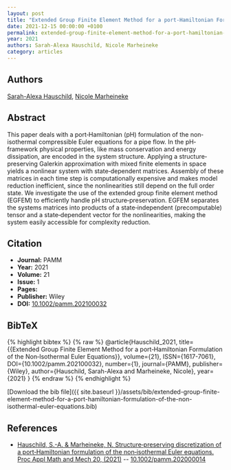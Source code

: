 ```yaml
---
layout: post
title: "Extended Group Finite Element Method for a port‐Hamiltonian Formulation of the Non‐Isothermal Euler Equations"
date: 2021-12-15 00:00:00 +0100
permalink: extended-group-finite-element-method-for-a-port-hamiltonian-formulation-of-the-non-isothermal-euler-equations
year: 2021
authors: Sarah-Alexa Hauschild, Nicole Marheineke
category: articles
---
```

 
## Authors
[Sarah-Alexa Hauschild](authors/sarah-alexa-hauschild), [Nicole Marheineke](authors/nicole-marheineke)
 
## Abstract
This paper deals with a port‐Hamiltonian (pH) formulation of the non‐isothermal compressible Euler equations for a pipe flow. In the pH‐framework physical properties, like mass conservation and energy dissipation, are encoded in the system structure. Applying a structure‐preserving Galerkin approximation with mixed finite elements in space yields a nonlinear system with state‐dependent matrices. Assembly of these matrices in each time step is computationally expensive and makes model reduction inefficient, since the nonlinearities still depend on the full order state. We investigate the use of the extended group finite element method (EGFEM) to efficiently handle pH structure‐preservation. EGFEM separates the systems matrices into products of a state‐independent (precomputable) tensor and a state‐dependent vector for the nonlinearities, making the system easily accessible for complexity reduction.
 
## Citation
- **Journal:** PAMM
- **Year:** 2021
- **Volume:** 21
- **Issue:** 1
- **Pages:** 
- **Publisher:** Wiley
- **DOI:** [10.1002/pamm.202100032](https://doi.org/10.1002/pamm.202100032)
 
## BibTeX
{% highlight bibtex %}
{% raw %}
@article{Hauschild_2021,
  title={{Extended Group Finite Element Method for a port‐Hamiltonian Formulation of the Non‐Isothermal Euler Equations}},
  volume={21},
  ISSN={1617-7061},
  DOI={10.1002/pamm.202100032},
  number={1},
  journal={PAMM},
  publisher={Wiley},
  author={Hauschild, Sarah-Alexa and Marheineke, Nicole},
  year={2021}
}
{% endraw %}
{% endhighlight %}
 
[Download the bib file]({{ site.baseurl }}/assets/bib/extended-group-finite-element-method-for-a-port-hamiltonian-formulation-of-the-non-isothermal-euler-equations.bib)
 
## References
- [Hauschild, S.-A. & Marheineke, N. Structure‐preserving discretization of a port‐Hamiltonian formulation of the non‐isothermal Euler equations. Proc Appl Math and Mech 20, (2021)](structure-preserving-discretization-of-a-port-hamiltonian-formulation-of-the-non-isothermal-euler-equations) -- [10.1002/pamm.202000014](https://doi.org/10.1002/pamm.202000014)

